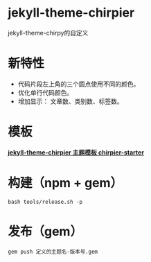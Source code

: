 # jekyll-theme-chirpier
jekyll-theme-chirpy的自定义

# 新特性
- 代码片段左上角的三个圆点使用不同的颜色。
- 优化单行代码颜色。
- 增加显示： 文章数、类别数、标签数。

# 模板

[**jekyll-theme-chirpier 主题模板 chirpier-starter**](https://github.com/JiuYu77/chirpier-starter)

# 构建（npm + gem）

```shell
bash tools/release.sh -p
```

# 发布（gem）

```shell
gem push 定义的主题名-版本号.gem
```
